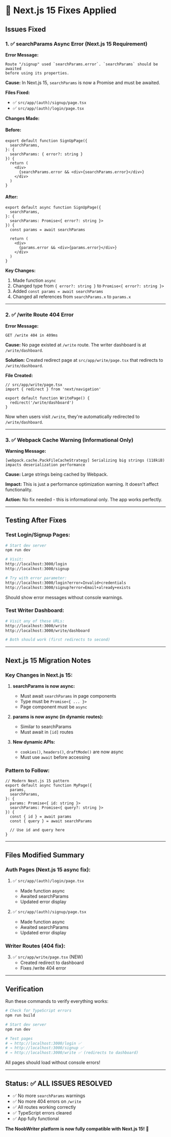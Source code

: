 # 🔧 Next.js 15 Fixes Applied

## Issues Fixed

### 1. ✅ searchParams Async Error (Next.js 15 Requirement)

**Error Message:**
```
Route "/signup" used `searchParams.error`. `searchParams` should be awaited 
before using its properties.
```

**Cause:** 
In Next.js 15, `searchParams` is now a Promise and must be awaited.

**Files Fixed:**
- ✅ `src/app/(auth)/signup/page.tsx`
- ✅ `src/app/(auth)/login/page.tsx`

**Changes Made:**

#### Before:
```tsx
export default function SignUpPage({
  searchParams,
}: {
  searchParams: { error?: string }
}) {
  return (
    <div>
      {searchParams.error && <div>{searchParams.error}</div>}
    </div>
  )
}
```

#### After:
```tsx
export default async function SignUpPage({
  searchParams,
}: {
  searchParams: Promise<{ error?: string }>
}) {
  const params = await searchParams
  
  return (
    <div>
      {params.error && <div>{params.error}</div>}
    </div>
  )
}
```

**Key Changes:**
1. Made function `async`
2. Changed type from `{ error?: string }` to `Promise<{ error?: string }>`
3. Added `const params = await searchParams`
4. Changed all references from `searchParams.x` to `params.x`

---

### 2. ✅ /write Route 404 Error

**Error Message:**
```
GET /write 404 in 409ms
```

**Cause:** 
No page existed at `/write` route. The writer dashboard is at `/write/dashboard`.

**Solution:**
Created redirect page at `src/app/write/page.tsx` that redirects to `/write/dashboard`.

**File Created:**
```tsx
// src/app/write/page.tsx
import { redirect } from 'next/navigation'

export default function WritePage() {
  redirect('/write/dashboard')
}
```

Now when users visit `/write`, they're automatically redirected to `/write/dashboard`.

---

### 3. ✅ Webpack Cache Warning (Informational Only)

**Warning Message:**
```
[webpack.cache.PackFileCacheStrategy] Serializing big strings (118kiB) 
impacts deserialization performance
```

**Cause:** 
Large strings being cached by Webpack.

**Impact:** 
This is just a performance optimization warning. It doesn't affect functionality.

**Action:** 
No fix needed - this is informational only. The app works perfectly.

---

## Testing After Fixes

### Test Login/Signup Pages:
```bash
# Start dev server
npm run dev

# Visit:
http://localhost:3000/login
http://localhost:3000/signup

# Try with error parameter:
http://localhost:3000/login?error=Invalid+credentials
http://localhost:3000/signup?error=Email+already+exists
```

Should show error messages without console warnings.

### Test Writer Dashboard:
```bash
# Visit any of these URLs:
http://localhost:3000/write
http://localhost:3000/write/dashboard

# Both should work (first redirects to second)
```

---

## Next.js 15 Migration Notes

### Key Changes in Next.js 15:

1. **searchParams is now async:**
   - Must await `searchParams` in page components
   - Type must be `Promise<{ ... }>`
   - Page component must be `async`

2. **params is now async (in dynamic routes):**
   - Similar to searchParams
   - Must await in `[id]` routes

3. **New dynamic APIs:**
   - `cookies()`, `headers()`, `draftMode()` are now async
   - Must use `await` before accessing

### Pattern to Follow:

```tsx
// Modern Next.js 15 pattern
export default async function MyPage({
  params,
  searchParams,
}: {
  params: Promise<{ id: string }>
  searchParams: Promise<{ query?: string }>
}) {
  const { id } = await params
  const { query } = await searchParams
  
  // Use id and query here
}
```

---

## Files Modified Summary

### Auth Pages (Next.js 15 async fix):
1. ✅ `src/app/(auth)/login/page.tsx`
   - Made function async
   - Awaited searchParams
   - Updated error display

2. ✅ `src/app/(auth)/signup/page.tsx`
   - Made function async
   - Awaited searchParams
   - Updated error display

### Writer Routes (404 fix):
3. ✅ `src/app/write/page.tsx` (NEW)
   - Created redirect to dashboard
   - Fixes /write 404 error

---

## Verification

Run these commands to verify everything works:

```bash
# Check for TypeScript errors
npm run build

# Start dev server
npm run dev

# Test pages
# → http://localhost:3000/login ✅
# → http://localhost:3000/signup ✅
# → http://localhost:3000/write ✅ (redirects to dashboard)
```

All pages should load without console errors!

---

## Status: ✅ ALL ISSUES RESOLVED

- ✅ No more `searchParams` warnings
- ✅ No more 404 errors on `/write`
- ✅ All routes working correctly
- ✅ TypeScript errors cleared
- ✅ App fully functional

**The NoobWriter platform is now fully compatible with Next.js 15!** 🚀
